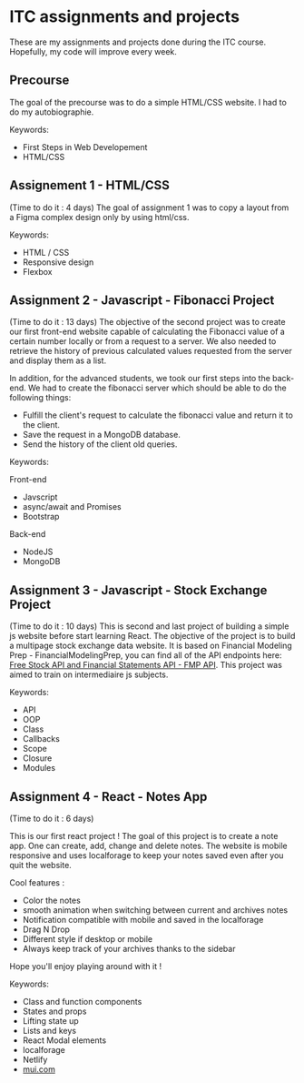 # ITC assignments and projects

These are my assignments and projects done during the ITC course. Hopefully, my code will improve every week.

## Precourse
The goal of the precourse was to do a simple HTML/CSS website. I had to do my autobiographie.

Keywords:
- First Steps in Web Developement
- HTML/CSS


## Assignement 1 - HTML/CSS 
(Time to do it : 4 days)
The goal of assignment 1 was to copy a layout from a Figma complex design only by using html/css.

Keywords:
- HTML / CSS
- Responsive design
- Flexbox

## Assignment 2 - Javascript - Fibonacci Project
(Time to do it : 13 days)
The objective of the second project was to create our first front-end website capable of calculating the Fibonacci value of a certain number locally or from a request to a server. We also needed to retrieve the history of previous calculated values requested from the server and display them as a list.

In addition, for the advanced students, we took our first steps into the back-end. We had to create the fibonacci server which should be able to do the following things: 

- Fulfill the client's request to calculate the fibonacci value and return it to the client. 
- Save the request in a MongoDB database. 
- Send the history of the client old queries.

Keywords:

Front-end
- Javscript
- async/await and Promises
- Bootstrap

Back-end
- NodeJS
- MongoDB

## Assignment 3 - Javascript - Stock Exchange Project
(Time to do it : 10 days)
This is second and last project of building a simple js website before start learning React.
The objective of the project is to build a multipage stock exchange data website. It is based on Financial Modeling Prep - FinancialModelingPrep, you can find all of the API endpoints here: [Free Stock API and Financial Statements API - FMP API](https://financialmodelingprep.com/developer/docs/). This project was aimed to train on intermediaire js subjects.

Keywords:

- API
- OOP
- Class
- Callbacks
- Scope 
- Closure
- Modules

## Assignment 4 - React - Notes App
(Time to do it : 6 days)

This is our first react project ! 
The goal of this project is to create a note app.
One can create, add, change and delete notes.
The website is mobile responsive and uses localforage to keep your notes saved even after you quit the website.

Cool features : 
- Color the notes
- smooth animation when switching between current and archives notes
- Notification compatible with mobile and saved in the localforage
- Drag N Drop
- Different style if desktop or mobile
- Always keep track of your archives thanks to the sidebar

Hope you'll enjoy playing around with it !


Keywords:

- Class and function components
- States and props
- Lifting state up
- Lists and keys
- React Modal elements
- localforage
- Netlify
- [mui.com](http://www.mui.com)



